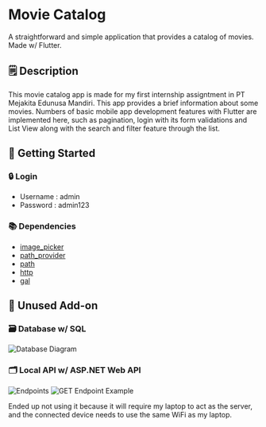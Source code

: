 # Movie Catalog

A straightforward and simple application that provides a catalog of movies. 
Made w/ Flutter.

## 🗒️ Description
This movie catalog app is made for my first internship assigntment in PT Mejakita Edunusa Mandiri. This app provides a brief information about some movies. Numbers of basic mobile app development features with Flutter are implemented here, such as pagination, login with its form validations and List View along with the search and filter feature through the list.

## 🔰 Getting Started

### 🔒 Login

* Username : admin
* Password : admin123

### 📚 Dependencies

* [image_picker](https://pub.dev/packages/image_picker)
* [path_provider](https://pub.dev/packages/path_provider)
* [path](https://pub.dev/packages/path)
* [http](https://pub.dev/packages/http)
* [gal](https://pub.dev/packages/gal)

## 🚩 Unused Add-on

### 🗃️ Database w/ SQL
![Database Diagram](https://github.com/user-attachments/assets/4a1c4e7d-9ff5-47dc-9308-98c1d5765090)

### 🗂️ Local API w/ ASP.NET Web API
![Endpoints](https://github.com/user-attachments/assets/a0bc384b-4465-48bc-96a5-93070ea3df74)
![GET Endpoint Example](https://github.com/user-attachments/assets/9d5f5956-f2f7-4685-85c8-6c740a266896)

Ended up not using it because it will require my laptop to act as the server, and the connected device needs to use the same WiFi as my laptop.  
